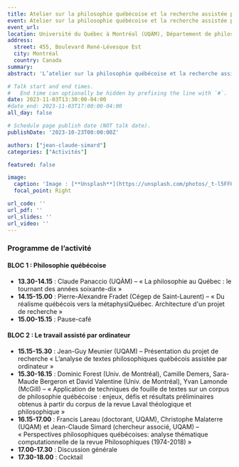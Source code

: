 ```yaml
---
title: Atelier sur la philosophie québécoise et la recherche assistée par ordinateur
event: Atelier sur la philosophie québécoise et la recherche assistée par ordinateur
event_url: 
location: Université du Québec à Montréal (UQÀM), Département de philosophie, salle W5125
address:
  street: 455, Boulevard René-Lévesque Est
  city: Montréal
  country: Canada
summary:
abstract: 'L’atelier sur la philosophie québécoise et la recherche assistée par ordinateur est organisé par Ludovic Chevalier (Collège Rosemont), Jean-Guy Meunier (chercheur associé, UQÀM) et Jean-Claude Simard (chercheur associé, UQÀM), en collaboration avec le Département de philosophie de l’UQÀM. Cette activité vise **1)**&nbsp;à montrer l’intérêt des méthodes de fouille de texte numérique, tant pour les enseignant.e.s que pour les étudiant.e.s du Département de philosophie, et **2)**&nbsp;à faire la promotion de la philosophie québécoise. Tous les membres du groupe sont cordialement invités à y assister.'

# Talk start and end times.
#   End time can optionally be hidden by prefixing the line with `#`.
date: 2023-11-03T13:30:00-04:00
#date_end: 2023-11-03T17:00:00-04:00
all_day: false

# Schedule page publish date (NOT talk date).
publishDate: '2023-10-23T00:00:00Z'

authors: ["jean-claude-simard"]
categories: ["Activités"]

featured: false

image:
  caption: 'Image : [**Unsplash**](https://unsplash.com/photos/_t-l5FFH8VA)'
  focal_point: Right

url_code: ''
url_pdf: ''
url_slides: ''
url_video: ''
---
```

### Programme de l’activité

#### BLOC 1 : Philosophie québécoise

- **13.30-14.15** : Claude Panaccio (UQÀM) – « La philosophie au Québec : le tournant des années soixante-dix »
- **14.15-15.00** :	Pierre-Alexandre Fradet (Cégep de Saint-Laurent) – « Du réalisme québécois vers la métaphysiQuébec. Architecture d'un projet de recherche »
- **15.00-15.15** :	Pause-café

#### BLOC 2 : Le travail assisté par ordinateur

- **15.15-15.30** : Jean-Guy Meunier (UQAM) – Présentation du projet de recherche « L’analyse de textes philosophiques québécois assistée par ordinateur »
- **15.30-16.15** : Dominic Forest (Univ. de Montréal), Camille Demers, Sara-Maude Bergeron et David Valentine (Univ. de Montréal), Yvan Lamonde (McGill) – « Application de techniques de fouille de textes sur un corpus de philosophie québécoise : enjeux, défis et résultats préliminaires obtenus à partir du corpus de la revue Laval théologique et philosophique »
- **16.15-17.00** : 	Francis Lareau (doctorant, UQAM), Christophe Malaterre (UQAM) et Jean-Claude Simard (chercheur associé, UQAM) – « Perspectives philosophiques québécoises: analyse thématique computationnelle de la revue Philosophiques (1974-2018) »
- **17.00-17.30** : 	Discussion générale
- **17.30-18.00** : 	Cocktail